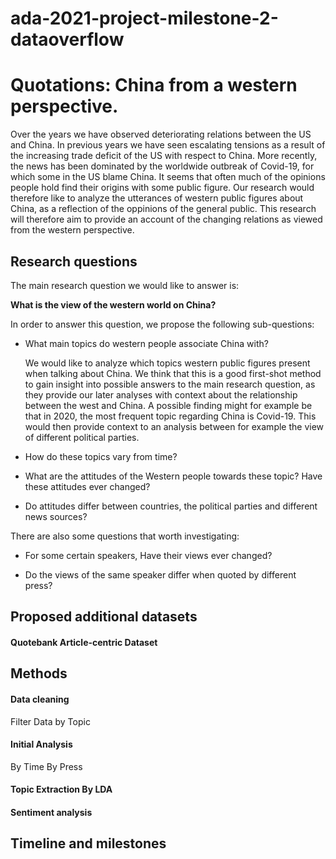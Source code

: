 # ada-2021-project-milestone-2-dataoverflow

# Quotations: China from a western perspective.
Over the years we have observed deteriorating relations between the US and China. In previous years we have seen escalating tensions as a result of the increasing trade deficit of the US with respect to China. More recently, the news has been dominated by the worldwide outbreak of Covid-19, for which some in the US blame China. It seems that often much of the opinions people hold find their origins with some public figure. Our research would therefore like to analyze the utterances of western public figures about China, as a reflection of the oppinions of the general public. This research will therefore aim to provide an account of the changing relations as viewed from the western perspective. 

## Research questions

The main research question we would like to answer is:

**What is the view of the western world on China?**

In order to answer this question, we propose the following sub-questions:

- What main topics do western people associate China with?

    We would like to analyze which topics western public figures present when talking about China. We think that this is a good first-shot method to gain insight into possible answers to the main research question, as they provide our later analyses with context about the relationship between the west and China. A possible finding might for example be that in 2020, the most frequent topic regarding China is Covid-19. This would then provide context to an analysis between for example the view of different political parties.

- How do these topics vary from time?
    
- What are the attitudes of the Western people towards these topic? Have these attitudes ever changed?

- Do attitudes differ between countries, the political parties and different news sources?

There are also some questions that worth investigating:

- For some certain speakers, Have their views ever changed?

- Do the views of the same speaker differ when quoted by different press?

## Proposed additional datasets

#### Quotebank Article-centric Dataset

## Methods

#### Data cleaning

Filter Data by Topic

#### Initial Analysis

By Time
By Press

#### Topic Extraction By LDA

#### Sentiment analysis 

#### 

#### 

## Timeline and milestones

